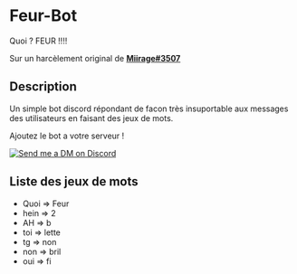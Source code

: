 # Feur-Bot

Quoi ? FEUR !!!!

Sur un harcèlement original de [**Miirage#3507**](https://discord.com/users/886556908876611614)

## Description

Un simple bot discord répondant de facon très insuportable aux messages des utilisateurs en faisant des jeux de mots.

Ajoutez le bot a votre serveur !

<a href="https://discord.com/api/oauth2/authorize?client_id=975313345211154492&permissions=274945227776&scope=bot" target="_blank">
    <img src="https://img.shields.io/badge/-Discord-5865F2?style=for-the-badge&logo=discord&logoColor=white" alt="Send me a DM on Discord">
  </a>

## Liste des jeux de mots

- Quoi => Feur
- hein => 2
- AH => b
- toi => lette
- tg => non
- non => bril
- oui => fi
